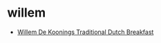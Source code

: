# willem

 * [Willem De Koonings Traditional Dutch Breakfast](../../index/w/willem-de-koonings-traditional-dutch-breakfast-108326.json)
